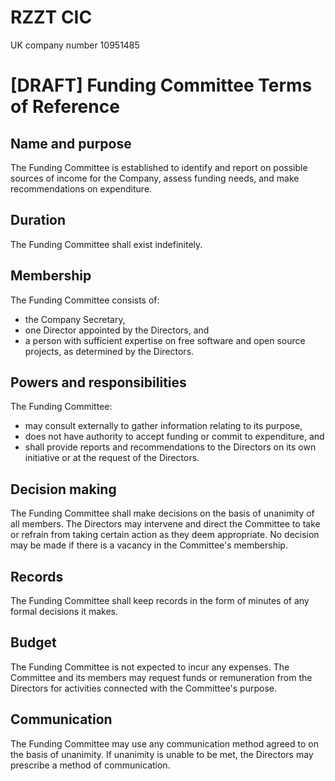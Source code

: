 # RZZT CIC

UK company number 10951485

# [DRAFT] Funding Committee Terms of Reference

## Name and purpose

The Funding Committee is established to identify and report on possible sources of income for the Company, assess funding needs, and make recommendations on expenditure.

## Duration

The Funding Committee shall exist indefinitely.

## Membership

The Funding Committee consists of:

- the Company Secretary,
- one Director appointed by the Directors, and
- a person with sufficient expertise on free software and open source projects, as determined by the Directors.

## Powers and responsibilities

The Funding Committee:

- may consult externally to gather information relating to its purpose,
- does not have authority to accept funding or commit to expenditure, and
- shall provide reports and recommendations to the Directors on its own initiative or at the request of the Directors.

## Decision making

The Funding Committee shall make decisions on the basis of unanimity of all members. The Directors may intervene and direct the Committee to take or refrain from taking certain action as they deem appropriate. No decision may be made if there is a vacancy in the Committee's membership.

## Records

The Funding Committee shall keep records in the form of minutes of any formal decisions it makes.

## Budget

The Funding Committee is not expected to incur any expenses. The Committee and its members may request funds or remuneration from the Directors for activities connected with the Committee's purpose.

## Communication

The Funding Committee may use any communication method agreed to on the basis of unanimity. If unanimity is unable to be met, the Directors may prescribe a method of communication.
